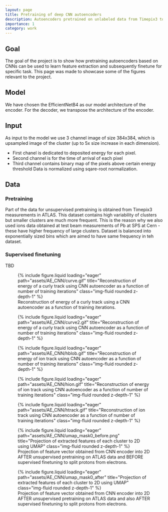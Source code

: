 ```yaml
---
layout: page
title: Pretraining of deep CNN autoencoders
description: Autoencoders pretrained on unlabeled data from Timepix3 to improve accuracy.
importance: 1
category: work
---
```


## Goal

The goal of the project is to show how pretraining autoencoders based on CNNs can be used to learn feature extraction and subsequently finetune for specific task.
This page was made to showcase some of the figures relevant to the project.

## Model

We have chosen the EfficientNetB4 as our model architecture of the encoder. For the decoder, we transpose the architecture of the encoder.

## Input
As input to the model we use 3 channel image of size 384x384, which is upsampled image of the cluster (up to 5x size increase in each dimension).
- First chanel is dedicated to deposited energy for each pixel. 
- Second channel is for the time of arrival of each pixel
- Third channel contains binary map of the pixels above certain energy threshold
Data is normalized using sqare-root normalization.

## Data

### Pretraining
Part of the data for unsupervised pretraining is obtained from Timepix3 measurements in ATLAS. This dataset contains high variability of clusters but smaller clusters are much more frequent. This is the reason why we also used ions data obtained at test beam measurements of Pb at SPS at Cern - these have higher frequency of large clusters. Dataset is balanced into exponentially sized bins which are aimed to have same frequency in teh dataset.

### Supervised finetuning

TBD




<div class="row">
  <figure class="text-center">
    {% include figure.liquid 
        loading="eager" 
        path="assets/AE_CNN/curve.gif" 
        title="Reconstruction of energy of a curly track using CNN autoencoder as a function of number of training iterations" 
        class="img-fluid rounded z-depth-1" 
    %}
    <figcaption class="mt-2 text-muted">
      Reconstruction of energy of a curly track using a CNN autoencoder as a function of training iterations.
    </figcaption>
  </figure>
</div>

<div class="row">
        <figure class="text-center">
        {% include figure.liquid loading="eager" path="assets/AE_CNN/curve2.gif" title="Reconstruction of  energy of a curly track using CNN autoencoder as a function of number of training iterations" class="img-fluid rounded z-depth-1" %}
        </figure>
</div>

<div class="row">
        <figure class="text-center">
        {% include figure.liquid loading="eager" path="assets/AE_CNN/hblob.gif" title="Reconstruction of  energy of ion track using CNN autoencoder as a function of number of training iterations" class="img-fluid rounded z-depth-1" %}
        </figure>
</div>

<div class="row">
<figure class="text-center">
        {% include figure.liquid loading="eager" path="assets/AE_CNN/hion.gif" title="Reconstruction of  energy of ion track using CNN autoencoder as a function of number of training iterations" class="img-fluid rounded z-depth-1" %}
         </figure>
</div>

<div class="row">
<figure class="text-center">
        {% include figure.liquid loading="eager" path="assets/AE_CNN/htrack.gif" title="Reconstruction of ion track using CNN autoencoder as a function of number of training iterations" class="img-fluid rounded z-depth-1" %}
         </figure>
</div>

<div class="row">
<figure class="text-center">
        {% include figure.liquid loading="eager" path="assets/AE_CNN/umap_mask0_before.png" title="Projection of extracted features of each cluster to 2D using UMAP" class="img-fluid rounded z-depth-1" %}
         <figcaption class="mt-2 text-muted">
      Projection of feature vector obtained from CNN encoder into 2D AFTER unsupervised pretraining on ATLAS data and BEFORE supervised finetuning to split protons from electrons. 
    </figcaption>
         </figure>
</div>

<div class="row">
<figure class="text-center">
        {% include figure.liquid loading="eager" path="assets/AE_CNN/umap_mask0_after" title="Projection of extracted features of each cluster to 2D using UMAP" class="img-fluid rounded z-depth-1" %}
         <figcaption class="mt-2 text-muted">
      Projection of feature vector obtained from CNN encoder into 2D AFTER unsupervised pretraining on ATLAS data and also AFTER supervised finetuning to split protons from electrons. 
    </figcaption>
         </figure>
</div>



